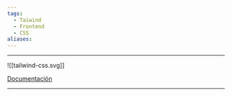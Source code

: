```yaml
---
tags:
  - Taiwind
  - Frontend
  - CSS
aliases:
---
```

---
![[tailwind-css.svg]]

[Documentación](https://tailwindcss.com/docs/installation)

---

